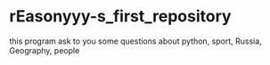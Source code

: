 # rEasonyyy-s_first_repository
this program ask to you some questions about python, sport, Russia, Geography, people 
